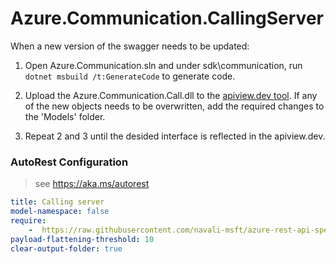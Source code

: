# Azure.Communication.CallingServer

When a new version of the swagger needs to be updated:
1. Open Azure.Communication.sln and under sdk\communication, run `dotnet msbuild /t:GenerateCode` to generate code.

2. Upload the Azure.Communication.Call.dll to the [apiview.dev tool](https://apiview.dev/).
If any of the new objects needs to be overwritten, add the required changes to the 'Models' folder.

3. Repeat 2 and 3 until the desided interface is reflected in the apiview.dev.

### AutoRest Configuration
> see https://aka.ms/autorest

```yaml
title: Calling server
model-namespace: false
require:
    -  https://raw.githubusercontent.com/navali-msft/azure-rest-api-specs/c16d5c3b668207b9ec101294a9f05a20e7281083/specification/communication/data-plane/CallingServer/readme.md
payload-flattening-threshold: 10
clear-output-folder: true
```
